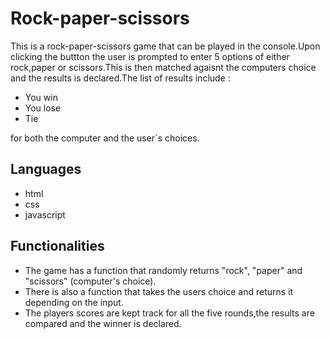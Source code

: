 # Rock-paper-scissors
This is a rock-paper-scissors game that can be played in the console.Upon clicking the buttton the user is prompted to enter 5 options of either rock,paper or scissors.This is then matched agaisnt the computers choice and the results is declared.The list of results include :
- You win
- You lose
- Tie

 for both the computer and the user`s choices.

## Languages
- html
- css
- javascript

 ## Functionalities
 - The game has a function that  randomly returns         "rock", "paper" and "scissors" (computer's choice).
 - There is also a function that takes the users choice    and returns it depending on the input.
 - The players scores are kept track for all the five      rounds,the results are compared and the winner is       declared.
